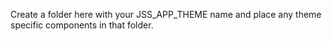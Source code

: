 Create a folder here with your JSS_APP_THEME name and place any theme specific components in that folder.